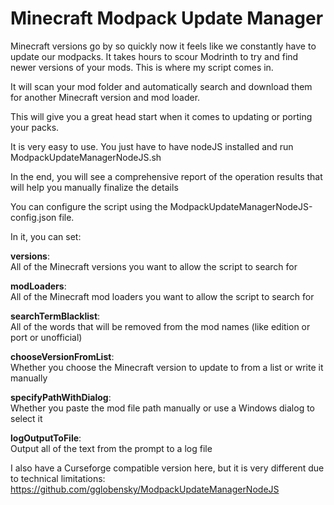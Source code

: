 # Minecraft Modpack Update Manager

Minecraft versions go by so quickly now it feels like we constantly have to update our modpacks.
It takes hours to scour Modrinth to try and find newer versions of your mods.
This is where my script comes in.

It will scan your mod folder and automatically search and download them for another Minecraft version and mod loader.

This will give you a great head start when it comes to updating or porting your packs.

It is very easy to use.
You just have to have nodeJS installed and run ModpackUpdateManagerNodeJS.sh

In the end, you will see a comprehensive report of the operation results that will help you manually finalize the details

You can configure the script using the ModpackUpdateManagerNodeJS-config.json file.

In it, you can set:

**versions**: 				
All of the Minecraft versions you want to allow the script to search for

**modLoaders**: 			
All of the Minecraft mod loaders you want to allow the script to search for

**searchTermBlacklist**: 	
All of the words that will be removed from the mod names (like edition or port or unofficial)

**chooseVersionFromList**: 	
Whether you choose the Minecraft version to update to from a list or write it manually

**specifyPathWithDialog**: 	
Whether you paste the mod file path manually or use a Windows dialog to select it

**logOutputToFile**:		
Output all of the text from the prompt to a log file



I also have a Curseforge compatible version here, but it is very different due to technical limitations:
https://github.com/gglobensky/ModpackUpdateManagerNodeJS